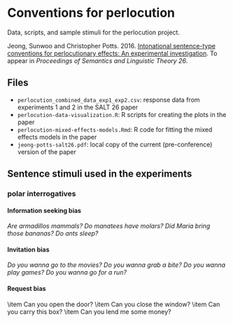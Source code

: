 # Conventions for perlocution

Data, scripts, and sample stimuli for the perlocution project.

Jeong, Sunwoo and Christopher Potts. 2016. [Intonational sentence-type conventions for perlocutionary effects: An experimental investigation](http://web.stanford.edu/~cgpotts/papers/jeong-potts-salt26.pdf). To appear in _Proceedings of Semantics and Linguistic Theory 26_.

## Files

* `perlocution_combined_data_exp1_exp2.csv`: response data from experiments 1 and 2 in the SALT 26 paper
* `perlocution-data-visualization.R`: R scripts for creating the plots in the paper
* `perlocution-mixed-effects-models.Rmd`: R code for fitting the mixed effects models in the paper
* `jeong-potts-salt26.pdf`: local copy of the current (pre-conference) version of the paper

## Sentence stimuli used in the experiments

### polar interrogatives

#### Information seeking bias

*Are armadillos mammals?*
*Do manatees have molars?*
*Did Maria bring those bananas?*
*Do ants sleep?*

#### Invitation bias

*Do you wanna go to the movies?*
*Do you wanna grab a bite?*
*Do you wanna play games?*
*Do you wanna go for a run?*

#### Request bias

  \item Can you open the door?
  \item Can you close the window?
  \item Can you carry this box?
  \item Can you lend me some money?
